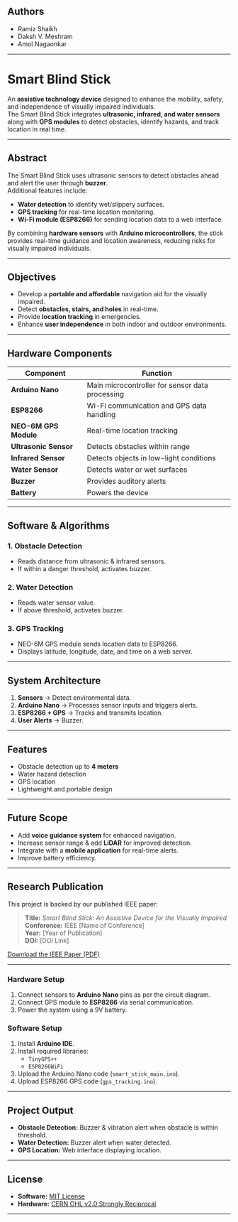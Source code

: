 ## Authors

- Ramiz Shaikh
- Daksh V. Meshram
- Amol Nagaonkar

---

# Smart Blind Stick

An **assistive technology device** designed to enhance the mobility, safety, and independence of visually impaired individuals.  
The Smart Blind Stick integrates **ultrasonic, infrared, and water sensors** along with **GPS modules** to detect obstacles, identify hazards, and track location in real time.

---

## Abstract

The Smart Blind Stick uses ultrasonic sensors to detect obstacles ahead and alert the user through **buzzer**.  
Additional features include:
- **Water detection** to identify wet/slippery surfaces.
- **GPS tracking** for real-time location monitoring.
- **Wi-Fi module (ESP8266)** for sending location data to a web interface.

By combining **hardware sensors** with **Arduino microcontrollers**, the stick provides real-time guidance and location awareness, reducing risks for visually impaired individuals.

---

## Objectives

- Develop a **portable and affordable** navigation aid for the visually impaired.
- Detect **obstacles, stairs, and holes** in real-time.
- Provide **location tracking** in emergencies.
- Enhance **user independence** in both indoor and outdoor environments.

---

## Hardware Components

| Component          | Function |
|--------------------|----------|
| **Arduino Nano**   | Main microcontroller for sensor data processing |
| **ESP8266**        | Wi-Fi communication and GPS data handling |
| **NEO-6M GPS Module** | Real-time location tracking |
| **Ultrasonic Sensor** | Detects obstacles within range |
| **Infrared Sensor**   | Detects objects in low-light conditions |
| **Water Sensor**      | Detects water or wet surfaces |
| **Buzzer**            | Provides auditory alerts |
| **Battery**           | Powers the device |

---

## Software & Algorithms

### 1. **Obstacle Detection**
- Reads distance from ultrasonic & infrared sensors.
- If within a danger threshold, activates buzzer.

### 2. **Water Detection**
- Reads water sensor value.
- If above threshold, activates buzzer.

### 3. **GPS Tracking**
- NEO-6M GPS module sends location data to ESP8266.
- Displays latitude, longitude, date, and time on a web server.

---

## System Architecture

1. **Sensors** → Detect environmental data.
2. **Arduino Nano** → Processes sensor inputs and triggers alerts.
3. **ESP8266 + GPS** → Tracks and transmits location.
4. **User Alerts** → Buzzer.

---

## Features

- Obstacle detection up to **4 meters**  
- Water hazard detection  
- GPS location   
- Lightweight and portable design  

---

## Future Scope

- Add **voice guidance system** for enhanced navigation.
- Increase sensor range & add **LiDAR** for improved detection.
- Integrate with a **mobile application** for real-time alerts.
- Improve battery efficiency.

---

## Research Publication

This project is backed by our published IEEE paper:  

> **Title:** *Smart Blind Stick: An Assistive Device for the Visually Impaired*  
> **Conference:** IEEE [Name of Conference]  
> **Year:** [Year of Publication]  
> **DOI:** [DOI Link]

[Download the IEEE Paper (PDF)](./IEEE_Paper.pdf)

---

### **Hardware Setup**
1. Connect sensors to **Arduino Nano** pins as per the circuit diagram.
2. Connect GPS module to **ESP8266** via serial communication.
3. Power the system using a 9V battery.

### **Software Setup**
1. Install **Arduino IDE**.
2. Install required libraries:
   - `TinyGPS++`
   - `ESP8266WiFi`
3. Upload the Arduino Nano code (`smart_stick_main.ino`).
4. Upload ESP8266 GPS code (`gps_tracking.ino`).

---

## Project Output

- **Obstacle Detection:** Buzzer & vibration alert when obstacle is within threshold.
- **Water Detection:** Buzzer alert when water detected.
- **GPS Location:** Web interface displaying location.

---

## License

- **Software:** [MIT License](LICENSE)
- **Hardware:** [CERN OHL v2.0 Strongly Reciprocal](LICENSE-HARDWARE)

---